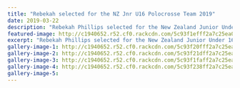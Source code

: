```yaml
---
title: "Rebekah selected for the NZ Jnr U16 Polocrosse Team 2019"
date: 2019-03-22
description: "Rebekah Phillips selected for the New Zealand Junior Under 16 Polocrosse Team 2019..."
featured-image: http://c1940652.r52.cf0.rackcdn.com/5c93f1efff2a7c25ea0005e2/Polocrosse.280.Rebekah.jpg
excerpt: "Rebekah Phillips selected for the New Zealand Junior Under 16 Polocrosse Team 2019."
gallery-image-1: http://c1940652.r52.cf0.rackcdn.com/5c93f20fff2a7c25ea0005e6/Polocrosse.in-action.Rebekah.jpg
gallery-image-2: http://c1940652.r52.cf0.rackcdn.com/5c93f21dff2a7c25ea0005e8/Polocrosse.team.Rebekah.jpg
gallery-image-3: http://c1940652.r52.cf0.rackcdn.com/5c93f1faff2a7c25ea0005e4/polocrosse-NZ-vs-Queensland.jpg
gallery-image-4: http://c1940652.r52.cf0.rackcdn.com/5c93f238ff2a7c25ea0005eb/Polocrosse.2000.Rebekah.jpg
gallery-image-5: 
---
```

